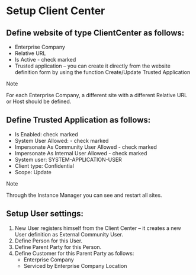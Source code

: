 # Setup Client Center  

## Define website of type ClientCenter as follows: 
- Enterprise Company
- Relative URL
- Is Active - check marked
- Trusted application – you can create it directly from the website definition form by using the function Create/Update Trusted Application 

> [!NOTE]
> For each Enterprise Company, a different site with a different Relative URL or Host should be defined. 

## Define Trusted Application as follows:  
- Is Enabled: check marked 
- System User Allowed: - check marked
- Impersonate As Community User Allowed - check marked
- Impersonate As Internal User Allowed - check marked
- System user:  SYSTEM-APPLICATION-USER 
- Client type: Confidential
- Scope: Update   
  
> [!NOTE]
> Through the Instance Manager you can see and restart all sites.

## Setup User settings: 
1.	New User registers himself from the Client Center – it creates a new User definition as External Community User.  
2.	Define Person for this User. 
3.	Define Parent Party for this Person. 
4.	Define Customer for this Parent Party as follows: 
    - Enterprise Company 
    -	Serviced by Enterprise Company Location 
